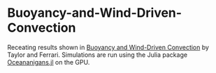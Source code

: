 # Buoyancy-and-Wind-Driven-Convection

Receating results shown in [Buoyancy and Wind-Driven Convection](https://journals.ametsoc.org/view/journals/phoc/40/6/2010jpo4365.1.xml#i1520-0485-40-6-1222-f11) by Taylor and Ferrari. Simulations are run using the Julia package [Oceananigans.jl](https://clima.github.io/OceananigansDocumentation/stable/) on the GPU.
